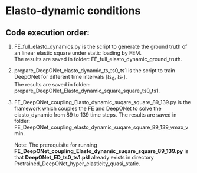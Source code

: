 # Elasto-dynamic conditions  
## Code execution order:  
1. FE_full_elasto_dynamics.py is the script to generate the ground truth of an linear elastic square under static loading by FEM.  
   The results are saved in folder: FE_full_elasto_dynamic_ground_truth.  

2. prepare_DeepONet_elasto_dynamic_ts_ts0_ts1 is the script to train DeepONet for different time intervals [$ts_0$, $ts_1$].  
   The results are saved in folder: prepare_DeepONet_Elasto_dynamic_square_square_ts0_ts1.  

3. FE_DeepONet_coupling_Elasto_dynamic_suqare_square_89_139.py is the framework which couples the FE and DeepONet to solve the elasto_dynamic from 89 to 139 time steps. The results are saved in folder: FE_DeepONet_coupling_elasto_dynamic_suqare_square_89_139_vmax_vmin.

   Note: The prerequisite for running **FE_DeepONet_coupling_Elasto_dynamic_suqare_square_89_139.py** is that **DeepONet_ED_ts0_ts1.pkl** already exists in directory Pretrained_DeepONet_hyper_elasticity_quasi_static.
